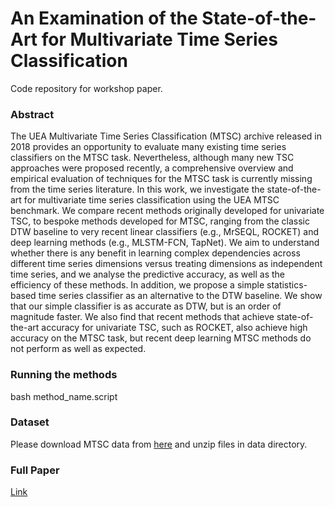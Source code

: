 # An Examination of the State-of-the-Art for Multivariate Time Series Classification
Code repository for workshop paper.


### Abstract

The UEA Multivariate Time Series Classification (MTSC) archive released in 2018 provides an opportunity to evaluate many existing time series classifiers on the MTSC task. Nevertheless, although many new TSC approaches were proposed recently, a comprehensive overview and empirical evaluation of techniques for the MTSC task is currently missing from the time series literature. In this work, we investigate the state-of-the-art for multivariate time series classification using the UEA MTSC benchmark. We compare recent methods originally developed for univariate TSC, to bespoke methods developed for MTSC, ranging from the classic DTW baseline to very recent linear classifiers (e.g., MrSEQL, ROCKET) and deep learning methods (e.g., MLSTM-FCN, TapNet). We aim to understand whether there is any benefit in learning complex dependencies across different time series dimensions versus treating dimensions as independent time series, and we analyse the predictive accuracy, as well as the efficiency of these methods. In addition, we propose a simple statistics-based time series classifier as an alternative to the DTW baseline. We show that our simple classifier is as accurate as DTW, but is an order of magnitude faster. We also find that recent methods that achieve state-of-the-art accuracy for univariate TSC, such as ROCKET, also achieve high accuracy on the MTSC task, but recent deep learning MTSC methods do not perform as well as expected.


### Running the methods

bash method_name.script


### Dataset

Please download MTSC data from [here](http://www.timeseriesclassification.com/) and unzip files in data directory.

### Full Paper

[Link](https://www.researchgate.net/publication/344501445_An_Examination_of_the_State-of-the-Art_for_Multivariate_Time_Series_Classification)


